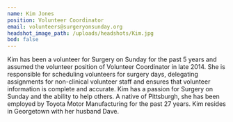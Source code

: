 ```yaml
---
name: Kim Jones
position: Volunteer Coordinator
email: volunteers@surgeryonsunday.org
headshot_image_path: /uploads/headshots/Kim.jpg
bod: false
---
```

Kim has been a volunteer for Surgery on Sunday for the past 5 years and assumed the volunteer position of Volunteer Coordinator in late 2014.  She is responsible for scheduling volunteers for surgery days, delegating assignments for non-clinical volunteer staff and ensures that volunteer information is complete and accurate. Kim has a passion for Surgery on Sunday and the ability to help others.  A native of Pittsburgh, she has been employed by Toyota Motor Manufacturing for the past 27 years.  Kim resides in Georgetown with her husband Dave. 